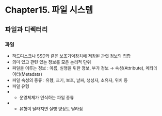 # Chapter15. 파일 시스템


## 파일과 디렉터리

### 파일

* 하드디스크나 SSD와 같은 보조기억장치에 저장된 관련 정보의 집합
* 의미 있고 관련 있는 정보를 모은 논리적 단위
* 파일을 이루는 정보 : 이름, 실행을 위한 정보, 부가 정보 → 속성(Attribute), 메타데이터(Metadata)
* 파일 속성의 종류 : 유형, 크기, 보호, 날짜, 생성자, 소유자, 위치 등
* 파일 유형
* * 운영체제가 인식하는 파일 종류
* * 유형이 달라지면 실행 양상도 달라짐